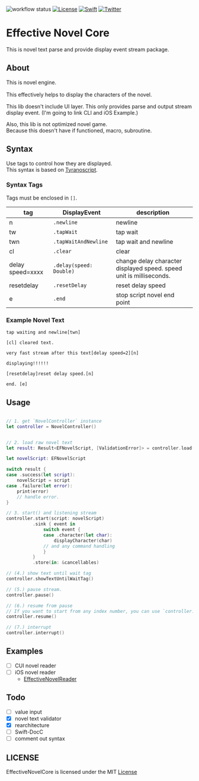 ![workflow status](https://github.com/mui-z/effective-novel-core/actions/workflows/actions.yaml/badge.svg)
[![License](https://img.shields.io/github/license/mui-z/GithubRepoSearcher?labelColor=333333)](https://github.com/mui-z/effective-novel-core/blob/main/LICENSE)
[![Swift](https://img.shields.io/badge/Swift-FA7343)](https://github.com/apple/swift)
[![Twitter](https://img.shields.io/twitter/url/https/twitter.com/mui_z_.svg?style=social&label=Follow%20%40mui-z)](https://twitter.com/mui_z_)


# Effective Novel Core

This is novel text parse and provide display event stream package.

## About
This is novel engine.

This effectively helps to display the characters of the novel.　　

This lib doesn't include UI layer.
This only provides parse and output stream display event. (I'm going to link CLI and iOS Example.)

Also, this lib is not optimized novel game.  
Because this doesn't have if functioned, macro, subroutine.

## Syntax
Use tags to control how they are displayed.  
This syntax is based on [Tyranoscript](https://tyrano.jp/).

### Syntax Tags
Tags must be enclosed in `[]`.

| tag              | DisplayEvent            | description                                                         |
|------------------|-------------------------|---------------------------------------------------------------------|
| n                | `.newline`              | newline                                                             |
| tw               | `.tapWait`              | tap wait                                                            |
| twn              | `.tapWaitAndNewline`    | tap wait and newline                                                |
| cl               | `.clear`                | clear                                                               |
| delay speed=xxxx | `.delay(speed: Double)` | change delay character displayed speed. speed unit is milliseconds. |
| resetdelay       | `.resetDelay`           | reset delay speed                                                   |
| e                | `.end`                  | stop script novel end point                                         |


### Example Novel Text

```sample.ens
tap waiting and newline[twn]

[cl] cleared text.

very fast stream after this text[delay speed=2][n]

displaying!!!!!!

[resetdelay]reset delay speed.[n]

end. [e]
```

## Usage

```swift

// 1. get `NovelController` instance
let controller = NovelController()


// 2. load raw novel text
let result: Result<EFNovelScript, [ValidationError]> = controller.load(rawText: rawText)

let novelScript: EFNovelScript

switch result {
case .success(let script):
    novelScript = script
case .failure(let error):
    print(error)
    // handle error.
}

// 3. start() and listening stream
controller.start(script: novelScript)
          .sink { event in
              switch event {
              case .character(let char):
                  displayCharacter(char)
              // and any command handling
              }
          }
          .store(in: &cancellables)

// (4.) show text until wait tag
controller.showTextUntilWaitTag()

// (5.) pause stream.
controller.pause()

// (6.) resume from pause
// If you want to start from any index number, you can use `controller.resume(at: 100)`
controller.resume() 

// (7.) interrupt
controller.interrupt()


```

## Examples
- [ ] CUI novel reader
- [ ] iOS novel reader
  - [EffectiveNovelReader](https://github.com/mui-z/EffectiveNovelReader)

## Todo
- [ ] value input
- [x] novel text validator
- [x] rearchitecture
- [ ] Swift-DocC
- [ ] comment out syntax

## LICENSE
EffectiveNovelCore is licensed under the MIT [License](LICENSE)